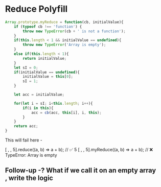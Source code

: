 # Reduce Polyfill

```js
Array.prototype.myReduce = function(cb, initialValue){
    if (typeof cb !== 'function') {
        throw new TypeError(cb + ' is not a function');
    }
    if(this.length < 1 && initialValue == undefined){
        throw new TypeError('Array is empty');
    }
    else if(this.length < 1){
        return initialValue;
    }
    let sI = 0;
    if(initialValue == undefined){
        initialValue = this[0];
        sI = 1;
    }

    let acc = initialValue;

    for(let i = sI; i<this.length; i++){
        if(i in this){
            acc = cb(acc, this[i], i, this);
        }
    }
    return acc;
}

```
This will fail here - 

[ , , 5].reduce((a, b) => a + b); // ✅ 5
[ , , 5].myReduce((a, b) => a + b); // ❌ TypeError: Array is empty

## Follow-up -? What if we call it on an empty array , write the logic
